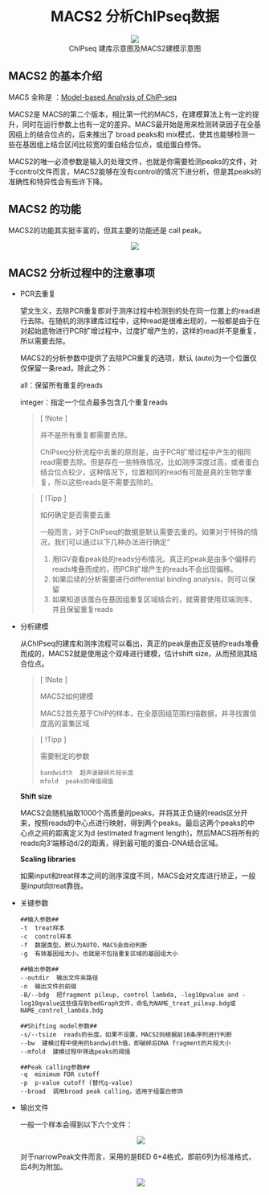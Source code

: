 # <div align=center>MACS2 分析ChIPseq数据</div>

<div align=center>
    <img src="http://m.qpic.cn/psc?/V51NSOlG0cbRtI3iJHfC0wBw0e4HDL1n/ruAMsa53pVQWN7FLK88i5kVFF1ZCC9yp2czFvlFPLVp3LPgVKPVVOyQoq1nQYewd88uzJdlCjRMQc*Sfxa52shV5iBKG8OKTb5JVSTE8EVM!/b&bo=IgSGAwAAAAADB4E!&rf=viewer_4">
</div>

<div align=center>ChIPseq 建库示意图及MACS2建模示意图</div>

## MACS2 的基本介绍

MACS 全称是 ：[Model-based Analysis of ChIP-seq](https://github/taoliu/MACS)

MACS2是 MACS的第二个版本，相比第一代的MACS，在建模算法上有一定的提升，同时在运行参数上也有一定的差异。MACS最开始是用来检测转录因子在全基因组上的结合位点的，后来推出了 broad peaks和 mix模式，使其也能够检测一些在基因组上结合区间比较宽的蛋白结合位点，或组蛋白修饰。

MACS2的唯一必须参数是输入的处理文件，也就是你需要检测peaks的文件，对于control文件而言，MACS2能够在没有control的情况下进分析，但是其peaks的准确性和特异性会有些许下降。

## MACS2 的功能

MACS2的功能其实挺丰富的，但其主要的功能还是 call peak。

<div align=center>
    <img src="http://m.qpic.cn/psc?/V51NSOlG0cbRtI3iJHfC0wBw0e4HDL1n/45NBuzDIW489QBoVep5mcZOja7BIsKFkQLJQHhlUlt8chWDWniZr3nWQpVQFFzQ8NpjlJ62htGPgn7czEiJ*fZ.c40asDt4P7BYygUtwFmA!/b&bo=OAQ1AwAAAAADNxg!&rf=viewer_4">
</div>

## MACS2 分析过程中的注意事项

* PCR去重复

  望文生义，去除PCR重复即对于测序过程中检测到的处在同一位置上的read进行去除。在随机的测序建库过程中，这种read是很难出现的，一般都是由于在对起始底物进行PCR扩增过程中，过度扩增产生的，这样的read并不是重复，所以需要去除。

  MACS2的分析参数中提供了去除PCR重复的选项，默认 (auto)为一个位置仅仅保留一条read，除此之外：

  all：保留所有重复的reads

  integer：指定一个位点最多包含几个重复reads

  > [ !Note ]
  >
  > 并不是所有重复都需要去除。
  >
  > ChIPseq分析流程中去重的原则是，由于PCR扩增过程中产生的相同read需要去除。但是存在一些特殊情况，比如测序深度过高，或者蛋白结合位点较少，这种情况下，位置相同的read有可能是真的生物学重复，所以这些reads是不需要去除的。

  > [ !Tipp ]
  >
  > 如何确定是否需要去重
  >
  > 一般而言，对于ChIPseq的数据是默认需要去重的。如果对于特殊的情况，我们可以通过以下几种办法进行确定“
  >
  > 1. 用IGV查看peak处的reads分布情况。真正的peak是由多个偏移的reads堆叠而成的，而PCR扩增产生的reads不会出现偏移。
  > 2. 如果后续的分析需要进行differential binding analysis，则可以保留
  > 3. 如果知道该蛋白在基因组重复区域结合的，就需要使用双端测序，并且保留重复reads

* 分析建模

  从ChIPseq的建库和测序流程可以看出，真正的peak是由正反链的reads堆叠而成的，MACS2就是使用这个双峰进行建模，估计shift size，从而预测其结合位点。

  > [ !Note ]
  >
  > MACS2如何建模
  >
  > MACS2首先基于ChIP的样本，在全基因组范围扫描数据，并寻找置信度高的富集区域

  > [ !Tipp ]
  >
  > 需要制定的参数
  >
  > ```
  > bandwidth  超声波破碎片段长度
  > mfold  peaks的峰值阈值
  > ```

  **Shift size**

  MACS2会随机抽取1000个高质量的peaks，并将其正负链的reads区分开来，按照reads的中心点进行映射，得到两个peaks。最后这两个peaks的中心点之间的距离定义为d (estimated fragment length)，然后MACS将所有的reads向3‘端移动d/2的距离，得到最可能的蛋白-DNA结合区域。

  **Scaling libraries**

  如果input和treat样本之间的测序深度不同，MACS会对文库进行矫正，一般是input向treat靠拢。

* 关键参数

  ```
  ##输入参数##
  -t  treat样本
  -c  control样本
  -f  数据类型。默认为AUTO，MACS会自动判断
  -g  有效基因组大小。也就是不包括重复区域的基因组大小
  
  ##输出参数##
  --outdir  输出文件夹路径
  -n  输出文件的前缀
  -B/--bdg  把fragment pileup, control lambda, -log10pvalue and -log10qvalue这些值存到bedGraph文件，命名为NAME_treat_pileup.bdg或NAME_control_lambda.bdg
  
  ##Shifting model参数##
  -s/--tsize  reads的长度。如果不设置，MACS2则根据前10条序列进行判断
  --bw  建模过程中使用的bandwidth值，即破碎后DNA fragment的片段大小
  --mfold  建模过程中筛选peaks的阈值
  
  ##Peak calling参数##
  -q  minimum FDR cutoff
  -p  p-value cutoff (替代q-value)
  --broad  调用broad peak calling，适用于组蛋白修饰
  ```

* 输出文件

  一般一个样本会得到以下六个文件：

  <div align=center>
      <img src="http://m.qpic.cn/psc?/V51NSOlG0cbRtI3iJHfC0wBw0e4HDL1n/ruAMsa53pVQWN7FLK88i5saYCMsN7L5cW6l77WPmCCOVH4rgsttXgyF0fy.eNOtBJ9ZsURUETrb*8Lbg3EdmN5bFACdqYViLNznq3W*KQtQ!/b&bo=sgJAAQAAAAADB9M!&rf=viewer_4">
  </div>

  对于narrowPeak文件而言，采用的是BED 6+4格式，即前6列为标准格式，后4列为附加。

  <div align=center>
      <img src="http://m.qpic.cn/psc?/V51NSOlG0cbRtI3iJHfC0wBw0e4HDL1n/45NBuzDIW489QBoVep5mcZOja7BIsKFkQLJQHhlUlt98po9XPtFQ1YVoF97Sxain3lZeo3dzkCRWPGEAOv79aObr2722*LgDN*vGXZ2cJ3I!/b&bo=OAR9AQAAAAADJ0I!&rf=viewer_4">
  </div>

  

<!-- Latest -->

<script src="https://unpkg.com/docsify-plugin-flexible-alerts"></script>

